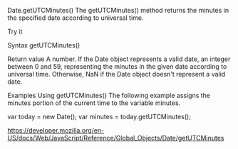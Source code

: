 Date.getUTCMinutes()
The getUTCMinutes() method returns the minutes in the specified date according to universal time.

Try it

Syntax
getUTCMinutes()

Return value
A number. If the Date object represents a valid date, an integer between 0 and 59, representing the minutes in the given date according to universal time. Otherwise, NaN if the Date object doesn't represent a valid date.

Examples
Using getUTCMinutes()
The following example assigns the minutes portion of the current time to the variable minutes.

var today = new Date();
var minutes = today.getUTCMinutes();

https://developer.mozilla.org/en-US/docs/Web/JavaScript/Reference/Global_Objects/Date/getUTCMinutes
